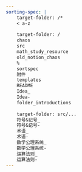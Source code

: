 ```yaml
---
sorting-spec: |
    target-folder: /*
    < a-z
    
    target-folder: /
    chaos
    src
    math_study_resource
    old_notion_chaos
    %
    sortspec
    附件
    templates
    README
    Idea_
    Idea-
    folder_introductions
    
    target-folder: src/...
    符号&记号_
    符号&记号-
    术语_
    术语-
    数学公理系统_
    数学公理系统-
    运算法则_
    运算法则-
---
```

